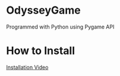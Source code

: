 # OdysseyGame
Programmed with Python using Pygame API
<h1>How to Install</h1>
<a href="https://www.youtube.com/watch?v=KCxFUK-ZC0I&t=26s&ab_channel=HypeByte" size="32px">Installation Video</a>


